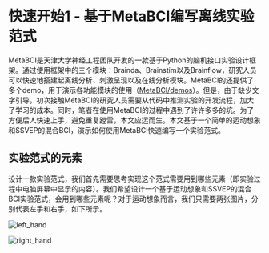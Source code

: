 # 快速开始1 - 基于MetaBCI编写离线实验范式

MetaBCI是天津大学神经工程团队开发的一款基于Python的脑机接口实验设计框架。通过使用框架中的三个模块：Brainda、Brainstim以及Brainflow，研究人员可以快速地搭建起离线分析、刺激呈现以及在线分析模块。MetaBCI的还提供了多个demo，用于演示各功能模块的使用（[MetaBCI/demos](https://github.com/TBC-TJU/MetaBCI/tree/master/demos)）。但是，由于缺少文字引导，初次接触MetaBCI的研究人员需要从代码中推测实验的开发流程，加大了学习的成本。同时，笔者在使用MetaBCI的过程中遇到了许许多多的坑。为了方便后人快速上手，避免重复蹚雷，本文应运而生。本文基于一个简单的运动想象和SSVEP的混合BCI，演示如何使用MetaBCI快速编写一个实验范式。

## 实验范式的元素

设计一款实验范式，我们首先需要思考实现这个范式需要用到哪些元素（即实验过程中电脑屏幕中显示的内容）。我们希望设计一个基于运动想象和SSVEP的混合BCI实验范式，会用到哪些元素呢？对于运动想象而言，我们只需要两张图片，分别代表左手和右手，如下所示。

![left_hand](https://cdn.jsdelivr.net/gh/smart-huang/bolgImage@main/img/left_hand.png)

![right_hand](https://cdn.jsdelivr.net/gh/smart-huang/bolgImage@main/img/right_hand.png)